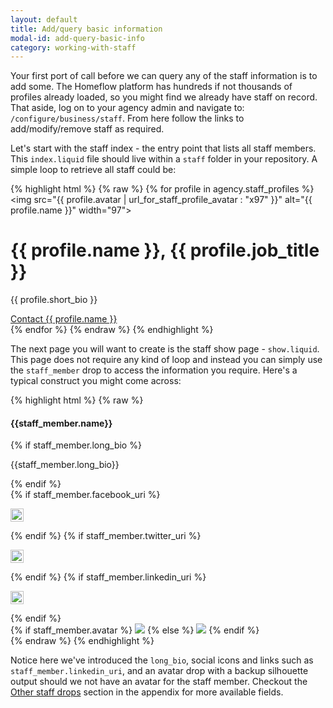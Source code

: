 ```yaml
---
layout: default
title: Add/query basic information
modal-id: add-query-basic-info
category: working-with-staff
---
```

Your first port of call before we can query any of the staff information is to add some. The Homeflow platform has hundreds if not thousands of profiles already loaded, so you might find we already have staff on record. That aside, log on to your agency admin and navigate to: ``/configure/business/staff``. From here follow the links to add/modify/remove staff as required.

Let's start with the staff index - the entry point that lists all staff members. This ``index.liquid`` file should live within a ``staff`` folder in your repository. A simple loop to retrieve all staff could be:

{% highlight html %}
{% raw %}
{% for profile in agency.staff_profiles %}
 <img src="{{ profile.avatar | url_for_staff_profile_avatar : "x97" }}" alt="{{ profile.name }}" width="97">
 <div>
  <h1>{{ profile.name }}, {{ profile.job_title }}</h1>
  <p>{{ profile.short_bio }}</p>
  <a href="{{profile | url_for_staff_member}}">Contact {{ profile.name }}</a>
 </div>
{% endfor %}
{% endraw %}
{% endhighlight %}

The next page you will want to create is the staff show page - ``show.liquid``. This page does not require any kind of loop and instead you can simply use the ``staff_member`` drop to access the information you require. Here's a typical construct you might come across:

{% highlight html %}
{% raw %}
<div class="span6">
 <h4>{{staff_member.name}}</h4>
 {% if staff_member.long_bio %}
  <p>
   {{staff_member.long_bio}}
  </p>
 {% endif %}
 <div class="social">
  {% if staff_member.facebook_uri %}
   <p>
    <a href="{{ staff_member.facebook_uri }}">
     <img src="{{ "facebook_50x50.png" | theme_image_url }}" width="21" height="21">
    </a>
   </p>
  {% endif %}
  {% if staff_member.twitter_uri %}
   <p>
    <a href="{{ staff_member.twitter_uri }}">
     <img src="{{ "twitter_50x50.png" | theme_image_url }}" width="21" height="21">
    </a>
   </p>
  {% endif %}
  {% if staff_member.linkedin_uri %}
   <p>
    <a href="{{ staff_member.linkedin_uri }}">
     <img src="{{ "linkedin_50x50.png" | theme_image_url }}" width="21" height="21">
    </a>
   </p>
  {% endif %}
 </div>
</div>
<div class="span6">
 {% if staff_member.avatar %}
  <img src="{{ staff_member.avatar | url_for_staff_profile_avatar : "300x_" }}" /> 
 {% else %}
  <img src="{{ 'silhouette.png' | theme_image_url}}">
 {% endif %}
</div>
{% endraw %}
{% endhighlight %}

Notice here we've introduced the ``long_bio``, social icons and links such as ``staff_member.linkedin_uri``, and an avatar drop with a backup silhouette output should we not have an avatar for the staff member. Checkout the [Other staff drops](/appendix/#other-staff-drops) section in the appendix for more available fields.


